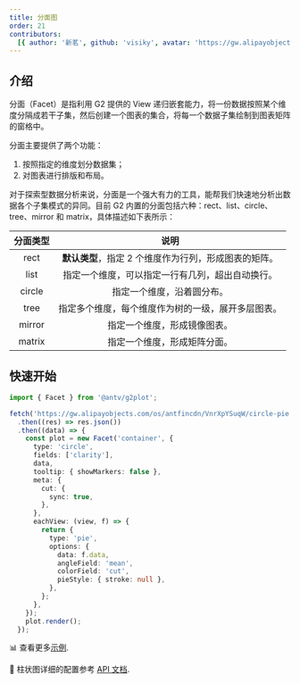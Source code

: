 ```yaml
---
title: 分面图
order: 21
contributors:
  [{ author: '新茗', github: 'visiky', avatar: 'https://gw.alipayobjects.com/zos/antfincdn/KAeYPA3TV0/avatar.jpeg' }]
---
```


<!-- ### 用法建议 -->
## 介绍

分面（Facet）是指利用 G2 提供的 View 递归嵌套能力，将一份数据按照某个维度分隔成若干子集，然后创建一个图表的集合，将每一个数据子集绘制到图表矩阵的窗格中。

分面主要提供了两个功能：

1. 按照指定的维度划分数据集；
2. 对图表进行排版和布局。

对于探索型数据分析来说，分面是一个强大有力的工具，能帮我们快速地分析出数据各个子集模式的异同。目前 G2 内置的分面包括六种：rect、list、circle、tree、mirror 和 matrix，具体描述如下表所示：

| **分面类型** |                       **说明**                        |
| :----------: | :---------------------------------------------------: |
|     rect     | **默认类型**，指定 2 个维度作为行列，形成图表的矩阵。 |
|     list     |   指定一个维度，可以指定一行有几列，超出自动换行。    |
|    circle    |              指定一个维度，沿着圆分布。               |
|     tree     |  指定多个维度，每个维度作为树的一级，展开多层图表。   |
|    mirror    |             指定一个维度，形成镜像图表。              |
|    matrix    |             指定一个维度，形成矩阵分面。              |

## 快速开始

<div class='sign'>

```ts
import { Facet } from '@antv/g2plot';

fetch('https://gw.alipayobjects.com/os/antfincdn/VnrXpYSuqW/circle-pie.json')
  .then((res) => res.json())
  .then((data) => {
    const plot = new Facet('container', {
      type: 'circle',
      fields: ['clarity'],
      data,
      tooltip: { showMarkers: false },
      meta: {
        cut: {
          sync: true,
        },
      },
      eachView: (view, f) => {
        return {
          type: 'pie',
          options: {
            data: f.data,
            angleField: 'mean',
            colorField: 'cut',
            pieStyle: { stroke: null },
          },
        };
      },
    });
    plot.render();
  });

```

</div>

📊 查看更多<a href="/zh/examples/plugin/facet#column" target='blank'>示例</a>.

🎨 柱状图详细的配置参考 [API 文档](/zh/docs/api/advanced-plots/facet).

</div>

